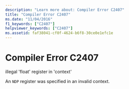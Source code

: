 ```yaml
---
description: "Learn more about: Compiler Error C2407"
title: "Compiler Error C2407"
ms.date: "11/04/2016"
f1_keywords: ["C2407"]
helpviewer_keywords: ["C2407"]
ms.assetid: faf38041-cf0f-4624-b6f8-30ce0e1efc1e
---
```

# Compiler Error C2407

illegal 'float' register in 'context'

An `NDP` register was specified in an invalid context.
